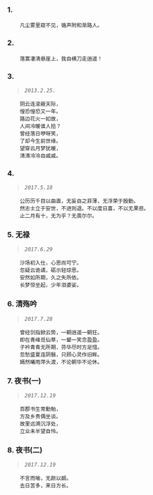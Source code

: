### 1. 
        凡尘雾里窥不见，循声附和渐路人。

### 2.
        落寞凄清悬崖上，我自横刀走逍遥！

### 3.
>*`2013.2.25.`*

        阴云连滚蔽天际，
        惶恐惶恐又一年。
        路边花火一如故，
        人间冷暖谁人拾？
        曾经落日咿呀笑，
        了却今生前世缘。
        望穿云月梦犹暖，
        清清冷冷自戚戚。 
        
### 4.
>*`2017.5.18`*

        公历历千目以曲直，无妄自之菲薄，无浮荣于殷勤。
        然志士立于安世，不进则退。不以度日喜，不以无果悲。
        止二月有十，无为乎？无畏尔尔。

### 5. 无禄
>*`2017.6.29`*
        
        沙场初入仕，心思尚可宁。
        忽疑云诡谲，砺示轻琼思。
        安然如所期，久之失所依。
        长梦惊坐起，少年泪婆娑。

### 6. 清殇吟
>*`2017.7.28`*

        曾经剑指掀云势，一朝逍遥一朝狂。
        即在青峰觅仙草，一颦一笑念盈盈。
        子衿青青无所期，芬华尽时方足惜。
        忽愁盛夏连阴翳，只顾心灵作旧眸。
        嫣然曦雨萍头渡，不论朝华不论休。

### 7. 夜书(一)
>*`2017.12.19`*

        百郡书生常勤勉，
        方及乡贵偶坐谈。
        故里远溯沉浮处，
        立业未半望自怜。

### 8. 夜书(二)
>*`2017.12.19`*

        不言而喻，无颜以觑。
        去日苦多，来日方长。
        
